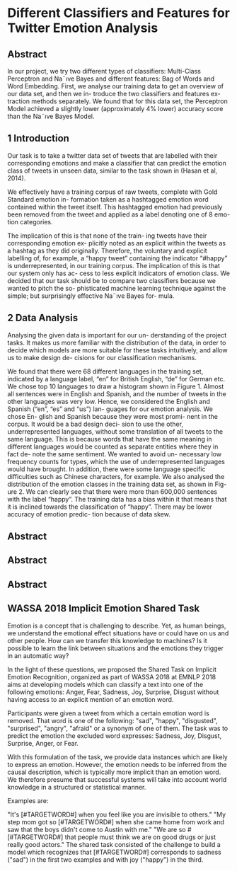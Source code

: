 # Different Classifiers and Features for Twitter Emotion Analysis

## Abstract
In our project, we try two different types of classifiers: Multi-Class Perceptron and Na¨ıve Bayes and different features: Bag of Words and Word Embedding.  First,  we analyse our training data to get an overview of our data set, and then we in- troduce the two classifiers and features ex- traction methods separately. We found that for this data set, the Perceptron Model achieved a slightly lower (approximately 4% lower) accuracy score than the Na¨ıve Bayes Model.

## 1	Introduction
Our task is to take a twitter data set of tweets that are labelled with their corresponding emotions and make a classifier that can predict the emotion class of tweets in unseen data, similar to the task shown in (Hasan et al, 2014).

We effectively have a training corpus of raw tweets, complete with Gold Standard emotion in- formation taken as a hashtagged emotion word contained within the tweet itself. This hashtagged emotion had previously been removed from the tweet and applied as a label denoting one of 8 emo- tion categories.

The implication of this is that none of the train- ing tweets have their corresponding emotion ex- plicitly noted as an explicit within the tweets as   a hashtag as they did originally. Therefore, the voluntary and explicit labelling of, for example, a “happy tweet” containing the indicator “#happy” is underrepresented, in our training corpus. The implication of this is that our system only has ac- cess to less explicit indicators of emotion class. We decided that our task should be to compare two classifiers because we wanted to pitch the so- phisticated machine learning technique against the simple; but surprisingly effective Na¨ıve Bayes for- mula.

##  2	Data Analysis
Analysing the given data is important for our un- derstanding of the project tasks. It makes us more familiar with the distribution of the data, in order to decide which models are more suitable for these tasks intuitively, and allow us to make design de- cisions for our classification mechanisms.

We found that there were 68 different languages in the training set, indicated by a language label, “en” for British English, “de” for German etc. We chose top 10 languages to draw a histogram shown in Figure 1. Almost all sentences were in English and Spanish, and the number of tweets in the other languages was very low. Hence, we considered the English and Spanish (“en”, “es” and “us”) lan- guages for our emotion analysis. We chose En- glish and Spanish because they were most promi- nent in the corpus. It would be a bad design deci- sion to use the other, underrepresented languages, without some translation of all tweets to the same language. This is because words that have the same meaning in different languages would be counted as separate entities where they in fact de- note the same sentiment. We wanted to avoid un- necessary low frequency counts for types, which the use of underrepresented languages would have brought. In addition, there were some language specific difficulties such as Chinese characters, for example. We also analysed the distribution of the emotion classes in the training data set, as shown in Fig- ure 2. We can clearly see that there were more than 600,000 sentences with the label “happy”. The training data has a bias within it that means that  it is inclined towards the classification of “happy”. There may be lower accuracy of emotion predic- tion because of data skew.
## Abstract
## Abstract
## Abstract


## WASSA 2018 Implicit Emotion Shared Task

Emotion is a concept that is challenging to describe. Yet, as human beings, we understand the emotional effect situations have or could have on us and other people. How can we transfer this knowledge to machines? Is it possible to learn the link between situations and the emotions they trigger in an automatic way?

In the light of these questions, we proposed the Shared Task on Implicit Emotion Recognition, organized as part of WASSA 2018 at EMNLP 2018 aims at developing models which can classify a text into one of the following emotions: Anger, Fear, Sadness, Joy, Surprise, Disgust without having access to an explicit mention of an emotion word.

Participants were given a tweet from which a certain emotion word is removed. That word is one of the following: "sad", "happy", "disgusted", "surprised", "angry", "afraid" or a synonym of one of them. The task was to predict the emotion the excluded word expresses: Sadness, Joy, Disgust, Surprise, Anger, or Fear.

With this formulation of the task, we provide data instances which are likely to express an emotion. However, the emotion needs to be inferred from the causal description, which is typically more implicit than an emotion word. We therefore presume that successful systems will take into account world knowledge in a structured or statistical manner.

Examples are:

"It's [#TARGETWORD#] when you feel like you are invisible to others."
"My step mom got so [#TARGETWORD#] when she came home from work and saw
that the boys didn't come to Austin with me."
"We are so #[#TARGETWORD#] that people must think we are on good drugs
or just really good actors."
The shared task consisted of the challenge to build a model which recognizes that [#TARGETWORD#] corresponds to sadness ("sad") in the first two examples and with joy ("happy") in the third.
